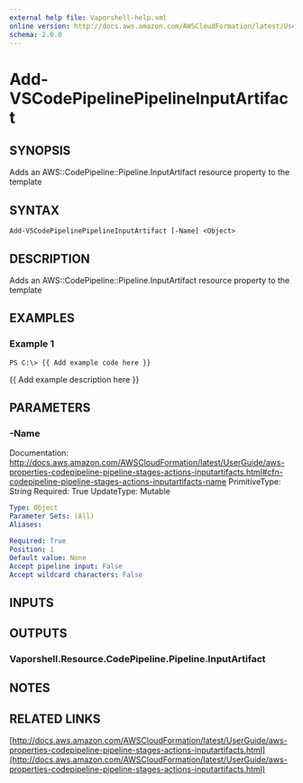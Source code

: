 ```yaml
---
external help file: Vaporshell-help.xml
online version: http://docs.aws.amazon.com/AWSCloudFormation/latest/UserGuide/aws-properties-codepipeline-pipeline-stages-actions-inputartifacts.html
schema: 2.0.0
---
```


# Add-VSCodePipelinePipelineInputArtifact

## SYNOPSIS
Adds an AWS::CodePipeline::Pipeline.InputArtifact resource property to the template

## SYNTAX

```
Add-VSCodePipelinePipelineInputArtifact [-Name] <Object>
```

## DESCRIPTION
Adds an AWS::CodePipeline::Pipeline.InputArtifact resource property to the template

## EXAMPLES

### Example 1
```
PS C:\> {{ Add example code here }}
```

{{ Add example description here }}

## PARAMETERS

### -Name
Documentation: http://docs.aws.amazon.com/AWSCloudFormation/latest/UserGuide/aws-properties-codepipeline-pipeline-stages-actions-inputartifacts.html#cfn-codepipeline-pipeline-stages-actions-inputartifacts-name
PrimitiveType: String
Required: True
UpdateType: Mutable

```yaml
Type: Object
Parameter Sets: (All)
Aliases: 

Required: True
Position: 1
Default value: None
Accept pipeline input: False
Accept wildcard characters: False
```

## INPUTS

## OUTPUTS

### Vaporshell.Resource.CodePipeline.Pipeline.InputArtifact

## NOTES

## RELATED LINKS

[http://docs.aws.amazon.com/AWSCloudFormation/latest/UserGuide/aws-properties-codepipeline-pipeline-stages-actions-inputartifacts.html](http://docs.aws.amazon.com/AWSCloudFormation/latest/UserGuide/aws-properties-codepipeline-pipeline-stages-actions-inputartifacts.html)

